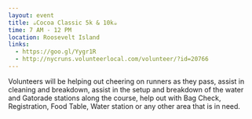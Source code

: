 ```yaml
---
layout: event
title: ☕Cocoa Classic 5k & 10k☕
time: 7 AM - 12 PM
location: Roosevelt Island
links:
  - https://goo.gl/Yygr1R
  - http://nycruns.volunteerlocal.com/volunteer/?id=20766
---
```

Volunteers will be helping out cheering on runners as they pass, assist in cleaning and breakdown, assist in the setup and breakdown of the water and Gatorade stations along the course, help out with Bag Check, Registration, Food Table, Water station or any other area that is in need.
